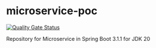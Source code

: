 # microservice-poc
[![Quality Gate Status](https://sonarcloud.io/api/project_badges/measure?project=upa-io_microservice-poc&metric=alert_status)](https://sonarcloud.io/summary/new_code?id=upa-io_microservice-poc)

Repository for Microservice in Spring Boot 3.1.1 for JDK 20
